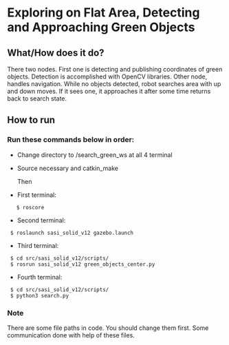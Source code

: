 # Exploring on Flat Area, Detecting and Approaching Green Objects

## What/How does it do?
 There two nodes. First one is detecting and publishing coordinates of green objects. Detection is accomplished with OpenCV libraries. Other node, handles navigation. While no objects detected, robot searches area with up and down moves. If it sees one, it approaches it after some time returns back to search state.

## How to run
### Run these commands below in order:
- Change directory to /search_green_ws at all 4 terminal
- Source necessary and catkin_make

    Then

- First terminal:
```
   $ roscore
```
- Second terminal:
```
 $ roslaunch sasi_solid_v12 gazebo.launch
```
- Third terminal:
```
 $ cd src/sasi_solid_v12/scripts/
 $ rosrun sasi_solid_v12 green_objects_center.py
```
- Fourth terminal:
```
 $ cd src/sasi_solid_v12/scripts/
 $ python3 search.py
 ```
 ### Note
 There are some file paths in code. You should change them first. Some communication done with help of these files.
